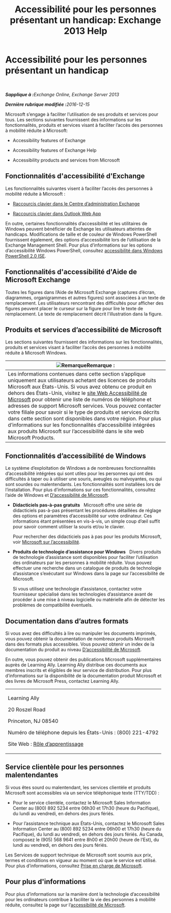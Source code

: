 ﻿---
title: 'Accessibilité pour les personnes présentant un handicap: Exchange 2013 Help'
TOCTitle: Accessibilité pour les personnes présentant un handicap
ms:assetid: a7203ebd-ffac-4a8d-a2d0-6c8a61c8eeb8
ms:mtpsurl: https://technet.microsoft.com/fr-fr/library/JJ150559(v=EXCHG.150)
ms:contentKeyID: 50477313
ms.date: 05/23/2018
mtps_version: v=EXCHG.150
ms.translationtype: MT
---

# Accessibilité pour les personnes présentant un handicap

 

_<strong>Sapplique à :</strong>Exchange Online, Exchange Server 2013_

_<strong>Dernière rubrique modifiée :</strong>2016-12-15_

Microsoft s’engage à faciliter l’utilisation de ses produits et services pour tous. Les sections suivantes fournissent des informations sur les fonctionnalités, produits et services visant à faciliter l’accès des personnes à mobilité réduite à Microsoft:

  - Accessibility features of Exchange

  - Accessibility features of Exchange Help

  - Accessibility products and services from Microsoft

## Fonctionnalités d'accessibilité d'Exchange

Les fonctionnalités suivantes visent à faciliter l’accès des personnes à mobilité réduite à Microsoft :

  - [Raccourcis clavier dans le Centre d’administration Exchange](https://technet.microsoft.com/fr-fr/library/jj150484\(v=exchg.150\))

  - [Raccourcis clavier dans Outlook Web App](https://go.microsoft.com/fwlink/p/?linkid=268079)

En outre, certaines fonctionnalités d’accessibilité et les utilitaires de Windows peuvent bénéficier de Exchange les utilisateurs atteintes de handicaps. Modifications de taille et de couleur de Windows PowerShell fournissent également, des options d’accessibilité lors de l’utilisation de la Exchange Management Shell. Pour plus d’informations sur les options d’accessibilité Windows PowerShell, consultez [accessibilité dans Windows PowerShell 2.0 ISE](https://go.microsoft.com/fwlink/p/?linkid=258240).

## Fonctionnalités d'accessibilité d'Aide de Microsoft Exchange

Toutes les figures dans l’Aide de Microsoft Exchange (captures d’écran, diagrammes, organigrammes et autres figures) sont associées à un texte de remplacement. Les utilisateurs rencontrant des difficultés pour afficher des figures peuvent placer le curseur sur la figure pour lire le texte de remplacement. Le texte de remplacement décrit l’illustration dans la figure.

## Produits et services d’accessibilité de Microsoft

Les sections suivantes fournissent des informations sur les fonctionnalités, produits et services visant à faciliter l’accès des personnes à mobilité réduite à Microsoft Windows.

<table>
<thead>
<tr class="header">
<th><img src="images/Dn986544.note(EXCHG.150).gif" title="Remarque" alt="Remarque" />Remarque :</th>
</tr>
</thead>
<tbody>
<tr class="odd">
<td>Les informations contenues dans cette section s’applique uniquement aux utilisateurs achetant des licences de produits Microsoft aux États-Unis. Si vous avez obtenu ce produit en dehors des États-Unis, visitez le <a href="https://www.microsoft.com/enable">site Web Accessibilité de Microsoft</a> pour obtenir une liste de numéros de téléphone et adresses de support Microsoft services. Vous pouvez contacter votre filiale pour savoir si le type de produits et services décrits dans cette section sont disponibles dans votre région. Pour plus d’informations sur les fonctionnalités d’accessibilité intégrées aux produits Microsoft sur l’accessibilité dans le site web Microsoft Products.</td>
</tr>
</tbody>
</table>


## Fonctionnalités d’accessibilité de Windows

Le système d’exploitation de Windows a de nombreuses fonctionnalités d’accessibilité intégrées qui sont utiles pour les personnes qui ont des difficultés à taper ou à utiliser une souris, aveugles ou malvoyantes, ou qui sont sourdes ou malentendants. Les fonctionnalités sont installées lors de l’installation. Pour plus d’informations sur ces fonctionnalités, consultez l’aide de Windows et [D’accessibilité de Microsoft](https://go.microsoft.com/fwlink/p/?linkid=18139).

  - **Didacticiels pas-à-pas gratuits**   Microsoft offre une série de didacticiels pas-à-pas présentant les procédures détaillées de réglage des options et paramètres d’accessibilité sur votre ordinateur. Ces informations étant présentées en vis-à-vis, un simple coup d’œil suffit pour savoir comment utiliser la souris et/ou le clavier.
    
    Pour rechercher des didacticiels pas à pas pour les produits Microsoft, voir [Microsoft sur l’accessibilité](https://go.microsoft.com/fwlink/p/?linkid=18139).

  - **Produits de technologie d’assistance pour Windows**   Divers produits de technologie d’assistance sont disponibles pour faciliter l’utilisation des ordinateurs par les personnes à mobilité réduite. Vous pouvez effectuer une recherche dans un catalogue de produits de technologie d’assistance s’exécutant sur Windows dans la page sur l’accessibilité de Microsoft.
    
    Si vous utilisez une technologie d’assistance, contactez votre fournisseur spécialisé dans les technologies d’assistance avant de procéder à une mise à niveau logicielle ou matérielle afin de détecter les problèmes de compatibilité éventuels.

## Documentation dans d’autres formats

Si vous avez des difficultés à lire ou manipuler les documents imprimés, vous pouvez obtenir la documentation de nombreux produits Microsoft dans des formats plus accessibles. Vous pouvez obtenir un index de la documentation du produit au niveau [D’accessibilité de Microsoft](https://go.microsoft.com/fwlink/p/?linkid=18139).

En outre, vous pouvez obtenir des publications Microsoft supplémentaires auprès de Learning Ally. Learning Ally distribue ces documents aux membres inscrits et éligibles de leur service de distribution. Pour plus d’informations sur la disponibilité de la documentation produit Microsoft et des livres de Microsoft Press, contactez Learning Ally.


<table>
<colgroup>
<col style="width: 100%" />
</colgroup>
<tbody>
<tr class="odd">
<td><p>Learning Ally</p>
<p>20 Roszel Road</p>
<p>Princeton, NJ 08540</p>
<p>Numéro de téléphone depuis les États-Unis : (800) 221-4792</p>
<p>Site Web : <a href="https://www.learningally.org/">Rôle d’apprentissage</a></p></td>
</tr>
</tbody>
</table>


## Service clientèle pour les personnes malentendantes

Si vous êtes sourd ou malentendant, les services clientèle et produits Microsoft sont accessibles via un service téléphonique texte (TTY/TDD) :

  - Pour le service clientèle, contactez le Microsoft Sales Information Center au (800) 892 5234 entre 06h30 et 17h30 (heure du Pacifique), du lundi au vendredi, en dehors des jours fériés.

  - Pour l’assistance technique aux États-Unis, contactez le Microsoft Sales Information Center au (800) 892 5234 entre 06h00 et 17h30 (heure du Pacifique), du lundi au vendredi, en dehors des jours fériés. Au Canada, composez le (905) 568 9641 entre 8h00 et 20h00 (heure de l’Est), du lundi au vendredi, en dehors des jours fériés.

Les Services de support technique de Microsoft sont soumis aux prix, termes et conditions en vigueur au moment où que le service est utilisé. Pour plus d’informations, consultez [Prise en charge de Microsoft](https://go.microsoft.com/fwlink/p/?linkid=18142).

## Pour plus d'informations

Pour plus d’informations sur la manière dont la technologie d’accessibilité pour les ordinateurs contribue à faciliter la vie des personnes à mobilité réduite, consultez la page sur l’[accessibilité de Microsoft](http://go.microsoft.com/fwlink/p/?linkid=18139).

